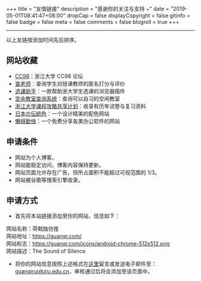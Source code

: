 +++
title = "友情链接"
description = "感谢你的关注与支持 ~"
date = "2019-05-01T08:41:47+08:00"
dropCap = false
displayCopyright = false
gitinfo = false
badge = false
meta = false
comments = false
blogroll = true
+++

---

以上友链按添加时间先后排序。

## 网站收藏

+ [CC98](https://www.cc98.org/)：浙江大学 CC98 论坛
+ [查老师](https://chalaoshi.qiushi.ac.cn/)：查询学生对授课教师的匿名打分与评价
+ [选课助手](https://enroll.zjuqsc.com/)：一款帮助浙大学生选课的浏览器插件
+ [空余教室查询系统](https://app.zjuqsc.com/classroom/)：查询可以自习的空闲教室
+ [浙江大学课程攻略共享计划](https://github.com/QSCTech/zju-icicles/)：收录有历年试卷与复习资料
+ [日本の伝統色](http://nipponcolors.com/)：一个设计精美的配色网站
+ [懒得勤快](https://masuit.com/)：一个免费分享各类办公软件的网站

## 申请条件

+ 网站为个人博客。
+ 网站能稳定访问，博客内容保持更新。
+ 网站页面允许存在广告，但所占面积不能超过可视范围的 1/3。
+ 网站被谷歌等搜索引擎收录。

## 申请方式

+ 首先将本站链接添加至你的网站，信息如下：

<p class="note-default" style="text-align: left;">
网站名称：荷戟独彷徨<br>
网站地址：<a href="../" target="_blank">https://guanqr.com/</a><br>
网站标志：<a href="../icons/android-chrome-512x512.png" target="_blank">https://guanqr.com/icons/android-chrome-512x512.png</a><br>
网站描述：The Sound of Silence</p>

+ 将你的网站信息按照上述格式在[这里](https://github.com/guanqr/blog/issues/5)留言或发送电子邮件至：<br>[guanqirui@zju.edu.cn](mailto:guanqirui@zju.edu.cn)，审核通过后将会添加至该页面中。